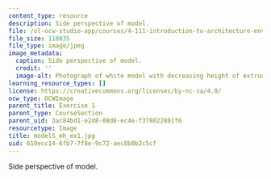```yaml
---
content_type: resource
description: Side perspective of model.
file: /ol-ocw-studio-app/courses/4-111-introduction-to-architecture-environmental-design-spring-2014/610ecc146fb77f8e9c72aec8b0b2c5cf_modelS_mh_ex1.jpg
file_size: 118035
file_type: image/jpeg
image_metadata:
  caption: Side perspective of model.
  credit: ''
  image-alt: Photograph of white model with decreasing height of extruded planes.
learning_resource_types: []
license: https://creativecommons.org/licenses/by-nc-sa/4.0/
ocw_type: OCWImage
parent_title: Exercise 1
parent_type: CourseSection
parent_uid: 3ac84bd1-e2d8-08d0-ec4e-f378022801f6
resourcetype: Image
title: modelS_mh_ex1.jpg
uid: 610ecc14-6fb7-7f8e-9c72-aec8b0b2c5cf
---
```

Side perspective of model.